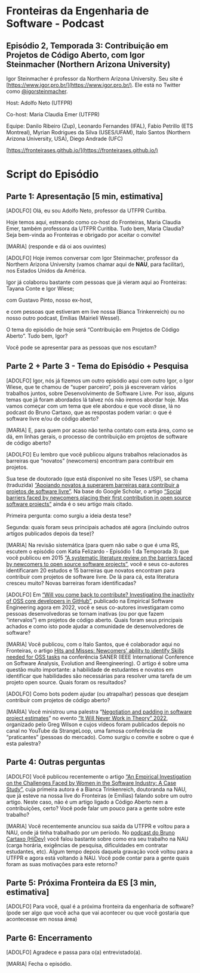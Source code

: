 <!-- Output copied to clipboard! -->

<!-----

Yay, no errors, warnings, or alerts!

Conversion time: 0.453 seconds.


Using this Markdown file:

1. Paste this output into your source file.
2. See the notes and action items below regarding this conversion run.
3. Check the rendered output (headings, lists, code blocks, tables) for proper
   formatting and use a linkchecker before you publish this page.

Conversion notes:

* Docs to Markdown version 1.0β33
* Fri Aug 12 2022 06:51:27 GMT-0700 (PDT)
* Source doc: [FES] Entrevista #2-T3: Igor Steinmacher
----->



# Fronteiras da Engenharia de Software - Podcast


## Episódio 2, Temporada 3: Contribuição em Projetos de Código Aberto, com Igor Steinmacher (Northern Arizona University)

Igor Steinmacher é professor da Northern Arizona University. Seu site é [https://www.igor.pro.br/](https://www.igor.pro.br/). Ele está no Twitter como [@igorsteinmacher](https://twitter.com/igorsteinmacher).

Host: Adolfo Neto (UTFPR)

Co-host: Maria Claudia Emer (UTFPR)

Equipe: Danilo Ribeiro (Zup), Leonardo Fernandes (IFAL), Fabio Petrillo (ETS Montreal), Myrian Rodrigues da Silva (USES/UFAM), Italo Santos (Northern Arizona University, USA), Diego Andrade (UFC)

[https://fronteirases.github.io/](https://fronteirases.github.io/)


 


# Script do Episódio


## Parte 1: Apresentação [5 min, estimativa]

[ADOLFO] Olá, eu sou Adolfo Neto, professor da UTFPR Curitiba.

Hoje temos aqui, estreando como co-host do Fronteiras, Maria Claudia Emer, também professora da UTFPR Curitiba. Tudo bem, Maria Claudia? Seja bem-vinda ao Fronteiras e obrigado por aceitar o convite!

[MARIA] (responde e dá oi aos ouvintes)

[ADOLFO] Hoje iremos conversar com Igor Steinmacher, professor da Northern Arizona University (vamos chamar aqui de **NAU**, para facilitar), nos Estados Unidos da América. 

Igor já colaborou bastante com pessoas que já vieram aqui ao Fronteiras: Tayana Conte e Igor Wiese; 

com Gustavo Pinto, nosso ex-host, 

e com pessoas que estiveram em live nossa (Bianca Trinkenreich) ou no nosso outro podcast, Emílias (Mairieli Wessel). 

O tema do episódio de hoje será “Contribuição em Projetos de Código Aberto”. Tudo bem, Igor? 

Você pode se apresentar para as pessoas que nos escutam? 


## Parte 2 + Parte 3 - Tema do Episódio + Pesquisa

[ADOLFO] Igor, nós já fizemos um outro episódio aqui com outro Igor, o Igor Wiese, que te chamou de “super parceiro”, pois já escreveram vários trabalhos juntos, sobre Desenvolvimento de Software Livre. Por isso, alguns temas que já foram abordados lá talvez nós não iremos abordar hoje. Mas vamos começar com um tema que ele abordou e que você disse, lá no podcast do Bruno Cartaxo, que as respostas podem variar: o que é software livre e/ou de código aberto?

[MARIA] E, para quem por acaso não tenha contato com esta área, como se dá, em linhas gerais, o processo de contribuição em projetos de software de código aberto?

[ADOLFO] Eu lembro que você publicou alguns trabalhos relacionados às barreiras que “novatos” (newcomers) encontram para contribuir em projetos. 

Sua tese de doutorado (que está disponível no site Teses USP), se chama (traduzida) [“Apoiando novatos a superarem barreiras para contribuir a projetos de software livre”](https://teses.usp.br/teses/disponiveis/45/45134/tde-30112015-131552/pt-br.php). Na base do Google Scholar, o artigo  [“Social barriers faced by newcomers placing their first contribution in open source software projects”](https://scholar.google.com/citations?view_op=view_citation&hl=en&user=I8o8rfoAAAAJ&citation_for_view=I8o8rfoAAAAJ:r0BpntZqJG4C) ainda é o seu artigo mais citado.

Primeira pergunta: como surgiu a ideia desta tese?

Segunda: quais foram seus principais achados até agora (incluindo outros artigos publicados depois da tese)?

[MARIA] Na revisão sistemática (para quem não sabe o que é uma RS, escutem o episódio com Katia Felizardo - Episódio 1 da Temporada 3) que você publicou em 2015 [“A systematic literature review on the barriers faced by newcomers to open source software projects”](https://scholar.google.com/citations?view_op=view_citation&hl=en&user=I8o8rfoAAAAJ&citation_for_view=I8o8rfoAAAAJ:r0BpntZqJG4C), você e seus co-autores identificaram 20 estudos e 15 barreiras que novatos encontram para contribuir com projetos de software livre. De lá para cá, esta literatura cresceu muito? Novas barreiras foram identificadas?

[ADOLFO]  Em [“Will you come back to contribute? Investigating the inactivity of OSS core developers in GitHub”](https://link.springer.com/article/10.1007/s10664-021-10012-6), publicado na Empirical Software Engineering agora em 2022, você e seus co-autores investigaram como pessoas desenvolvedoras se tornam inativas (ou por que fazem “intervalos”) em projetos de código aberto. Quais foram seus principais achados e como isto pode ajudar a comunidade de desenvolvedores de software?

[MARIA]  Você publicou, com o Italo Santos, que é colaborador aqui no Fronteiras, o artigo [Hits and Misses: Newcomers' ability to identify Skills needed for OSS tasks](https://ieeexplore.ieee.org/abstract/document/9825764) na conferência SANER (IEEE International Conference on Software Analysis, Evolution and Reengineering). O artigo é sobre uma questão muito importante: a habilidade de estudantes e novatos em identificar que habilidades são necessárias para resolver uma tarefa de um projeto open source. Quais foram os resultados?

[ADOLFO] Como bots podem ajudar (ou atrapalhar) pessoas que desejam contribuir com projetos de código aberto?

[MARIA] Você ministrou uma palestra “[Negotiation and padding in software project estimates](https://www.youtube.com/watch?v=zpPDlVoiVSU)” no evento  [“It Will Never Work in Theory” 2022](https://www.youtube.com/watch?v=_SJL7vepQvU&list=PLcGKfGEEONaCC6Y_DR0mw04WghP2QjMSO), organizado pelo Greg Wilson e cujos vídeos foram publicados depois no canal no YouTube da StrangeLoop, uma famosa conferência de “praticantes” (pessoas do mercado). Como surgiu o convite e sobre o que é esta palestra?


## Parte 4: Outras perguntas

[ADOLFO] Você publicou recentemente o artigo [“An Empirical Investigation on the Challenges Faced by Women in the Software Industry: A Case Study”](https://scholar.google.com/citations?view_op=view_citation&hl=en&user=I8o8rfoAAAAJ&sortby=pubdate&citation_for_view=I8o8rfoAAAAJ:vbGhcppDl1QC), cuja primeira autora é a Bianca Trinkenreich, doutoranda na NAU, que já esteve na nossa live do Fronteiras (e Emílias) falando sobre um outro artigo. Neste caso, não é um artigo ligado a Código Aberto nem a contribuições, certo? Você pode falar um pouco para a gente sobre este trabalho?

[MARIA]  Você recentemente anunciou sua saída da UTFPR e voltou para a NAU, onde já tinha trabalhado por um período. No [podcast do Bruno Cartaxo (HiDev)](https://anchor.fm/hidevpodcast/episodes/Como-entrar-em-projetos-Open-Source---Igor-Steinmacher---TCNICAS--TRAJETRIAS-2-eevcm0) você falou bastante sobre como era seu trabalho na NAU (carga horária, exigências de pesquisa, dificuldades em contratar estudantes, etc). Algum tempo depois daquela gravação você voltou para a UTFPR e agora está voltando à NAU. Você pode contar para a gente quais foram as suas motivações para este retorno?


## Parte 5: Próxima Fronteira da ES [3 min, estimativa]

[ADOLFO] Para você, qual é a próxima fronteira da engenharia de software? (pode ser algo que você acha que vai acontecer ou que você gostaria que acontecesse em nossa área)


## Parte 6: Encerramento

[ADOLFO] Agradece e passa para o(a) entrevistado(a). 

[MARIA] Fecha o episódio.
